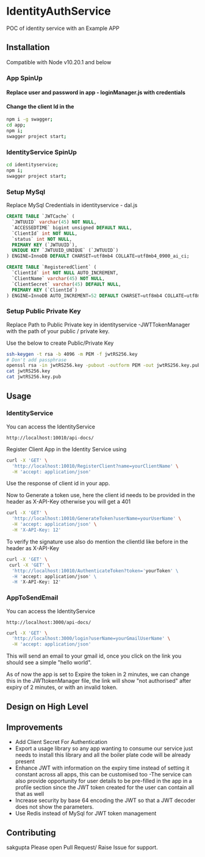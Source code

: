 # IdentityAuthService

POC of identity service with an Example APP

## Installation
Compatible with Node v10.20.1 and below

### App SpinUp
#### Replace user and password in app - loginManager.js with credentials 
#### Change the client Id in the 
```bash
npm i -g swagger;
cd app;
npm i;
swagger project start;
```
### IdentityService SpinUp
```bash
cd identityservice;
npm i;
swagger project start;
```

###  Setup MySql 
Replace MySql Credentials in identityservice - dal.js
```sql
CREATE TABLE `JWTCache` (
  `JWTUUID` varchar(45) NOT NULL,
  `ACCESSEDTIME` bigint unsigned DEFAULT NULL,
  `ClientId` int NOT NULL,
  `status` int NOT NULL,
  PRIMARY KEY (`JWTUUID`),
  UNIQUE KEY `JWTUUID_UNIQUE` (`JWTUUID`)
) ENGINE=InnoDB DEFAULT CHARSET=utf8mb4 COLLATE=utf8mb4_0900_ai_ci;

CREATE TABLE `RegisteredClient` (
  `ClientId` int NOT NULL AUTO_INCREMENT,
  `ClientName` varchar(45) NOT NULL,
  `ClientSecret` varchar(45) DEFAULT NULL,
  PRIMARY KEY (`ClientId`)
) ENGINE=InnoDB AUTO_INCREMENT=52 DEFAULT CHARSET=utf8mb4 COLLATE=utf8mb4_0900_ai_ci;
```

### Setup Public Private Key
Replace Path to Public Private key in identityservice -JWTTokenManager with the path of your public / private key.

Use the below to create Public/Private Key 
```bash
ssh-keygen -t rsa -b 4096 -m PEM -f jwtRS256.key
# Don't add passphrase
openssl rsa -in jwtRS256.key -pubout -outform PEM -out jwtRS256.key.pub
cat jwtRS256.key
cat jwtRS256.key.pub
```

## Usage
### IdentityService
You can access the IdentityService
```code
http://localhost:10010/api-docs/
```

Register Client App in the Identity Service using 
```bash
curl -X 'GET' \
  'http://localhost:10010/RegisterClient?name=yourClientName' \
  -H 'accept: application/json'
```
Use the response of client id in your app.

Now to Generate a token use, here the client id needs to be provided in the header as X-API-Key otherwise you will get a 401
```bash
curl -X 'GET' \
  'http://localhost:10010/GenerateToken?userName=yourUserName' \
  -H 'accept: application/json' \
  -H 'X-API-Key: 12'
```

To verify the signature use also do mention the clientId like before in the header as X-API-Key
```bash
curl -X 'GET' \
 curl -X 'GET' \
  'http://localhost:10010/AuthenticateToken?token='yourToken' \
  -H 'accept: application/json' \
  -H 'X-API-Key: 12'
```
### AppToSendEmail

You can access the IdentityService
```code
http://localhost:3000/api-docs/
```

```bash
curl -X 'GET' \
  'http://localhost:3000/login?userName=yourGmailUserName' \
  -H 'accept: application/json'
```

This will send an email to your gmail id, once you click on the link you should see a simple "hello world".

As of now the app is set to Expire the token in 2 minutes, we can change this in the JWTtokenManager file, the link will show "not authorised" after expiry of 2 minutes, or with an invalid token.

## Design on High Level


## Improvements

- Add Client Secret For Authentication
- Export a usage library so any app wanting to consume our service just needs to install this library and all the boiler plate code will be already present
- Enhance JWT with information on the expiry time instead of setting it constant across all apps, this can
be customised too
-The service can also provide opportunity for user details to be pre-filled in the app in a profile section since the JWT token created for the user can contain all that as well
- Increase security by base 64 encoding the JWT so that a JWT decoder does not show the parameters.
- Use Redis instead of MySql for JWT token management
 


## Contributing
sakgupta
Please open Pull Request/ Raise Issue for support.
